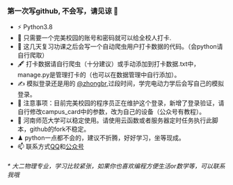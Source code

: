 ### 第一次写github, 不会写，请见谅 👋


- ⚡ Python3.8
- 🍻 只需要一个完美校园的账号和密码就可以给全校人打卡.
- 🔑 这几天复习功课之后会写一个自动爬虫用户打卡数据的代码。（会python请自行爬取）
- 🖋 打卡数据请自行爬虫（十分建议）或手动添加到打卡数据.txt中，manage.py是管理打卡的（也可以在数据管理中自行添加）。
- ✍️ 模拟登录还是用的 [@zhongbr](https://github.com/zhongbr),过段时间，学完电动力学后会写自己的模拟登录。
- 🏃 注意事项：目前完美校园的程序员正在维护这个登录，新增了登录验证，请自行修改campus_card中的参数，改为自己的设备（公众号有教程）。
- 🥋 河南师范大学可以稳定使用。请使用云函数或者服务器定时任务执行此脚本，github的fork不稳定。
- ♟ python一点都不会的，建议不折腾，好好学习，坐等现成。
- 📫 联系方式[QQ](https://qm.qq.com/cgi-bin/qm/qr?k=B7K2xJ4K3zz8z8qek7gWfulyuel_XtGS&noverify=0)和[公众号](https://mp.weixin.qq.com/mp/profile_ext?action=home&__biz=MzIxNDU3NjQyOA==&scene=124&uin=&key=&devicetype=Windows+10+x64&version=63010029&lang=zh_CN&a8scene=7&fontgear=2)


<h6>* 大二物理专业，学习比较紧张，如果你也喜欢编程方便生活or数学等，可以联系我哦</h6>
